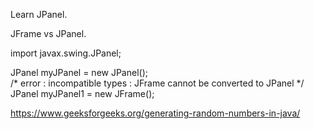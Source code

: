 Learn JPanel.

JFrame vs JPanel.

import javax.swing.JPanel;

JPanel myJPanel = new JPanel();  
/* error : incompatible types : JFrame cannot be converted to JPanel */  
JPanel myJPanel1 = new JFrame();

https://www.geeksforgeeks.org/generating-random-numbers-in-java/

